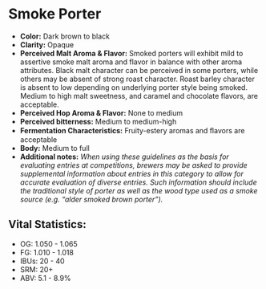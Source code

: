 # Smoke Porter

- **Color:** Dark brown to black
- **Clarity:** Opaque
- **Perceived Malt Aroma & Flavor:** Smoked porters will exhibit mild to assertive smoke malt aroma and flavor in balance with other aroma attributes. Black malt character can be perceived in some porters, while others may be absent of strong roast character. Roast barley character is absent to low depending on underlying porter style being smoked. Medium to high malt sweetness, and caramel and chocolate flavors, are acceptable.
- **Perceived Hop Aroma & Flavor:** None to medium
- **Perceived bitterness:** Medium to medium-high
- **Fermentation Characteristics:** Fruity-estery aromas and ﬂavors are acceptable
- **Body:** Medium to full
- **Additional notes:** _When using these guidelines as the basis for evaluating entries at competitions, brewers may be asked to provide supplemental information about entries in this category to allow for accurate evaluation of diverse entries. Such information should include the traditional style of porter as well as the wood type used as a smoke source (e.g. “alder smoked brown porter”)._

## Vital Statistics:

- OG: 1.050 - 1.065
- FG: 1.010 - 1.018
- IBUs: 20 - 40
- SRM: 20+
- ABV: 5.1 - 8.9% 
